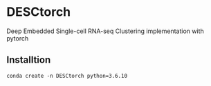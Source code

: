 # DESCtorch
Deep Embedded Single-cell RNA-seq Clustering implementation with pytorch

## Installtion

```
conda create -n DESCtorch python=3.6.10
```

